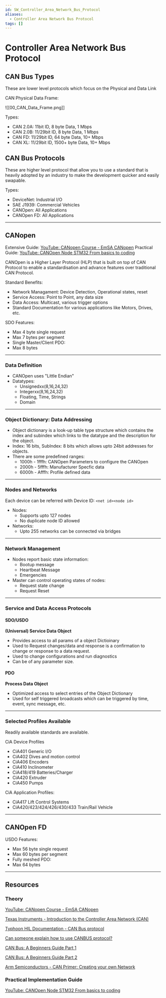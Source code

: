 ```yaml
---
id: SW_Controller_Area_Network_Bus_Protocol
aliases:
  - Controller Area Network Bus Protocol
tags: []
---
```


# Controller Area Network Bus Protocol

## CAN Bus Types

These are lower level protocols which focus on the Physical and Data Link

CAN Physical Data Frame:

![[00_CAN_Data_Frame.png]]

Types:
- CAN 2.0A: 11bit ID, 8 byte Data, 1 Mbps
- CAN 2.0B: 11/29bit ID, 8 byte Data, 1 Mbps
- CAN FD: 11/29bit ID, 64 byte Data, 10+ Mbps
- CAN XL: 11/29bit ID, 1500+ byte Data, 10+ Mbps

## CAN Bus Protocols

These are higher level protocol that allow you to use a standard that is heavily adopted by an industry to make the development quicker and easily swapable.

Types:
- DeviceNet: Industrial I/O
- SAE J1939: Commercial Vehicles
- CANOpen: All Applications
- CANOpen FD: All Applications

---
## CANopen

Extensive Guide: [YouTube: CANopen Course - EmSA CANopen](https://youtube.com/playlist?list=PLXc1T5NMSXQufsSlsN6unfDxT6ojiK_sn&si=6XUcZh8HnZZHbiwL)
Practical Guide: [YouTube:  CANOpen Node STM32 From basics to coding ](https://youtu.be/R-r5qIOTjOo?si=hjjJt6-FHXHmk5BB)

CANOpen is a Higher Layer Protocol (HLP) that is built on top of CAN Protocol to enable a standardisation and advance features over traditional CAN Protocol.

Standard Benefits:
 - Network Managament: Device Detection, Operational states, reset
 - Service Access: Point to Point, any data size
 - Data Access: Multicast, various trigger options
 - Standard Documentation for various applications like Motors, Drives, etc.

SDO Features:
- Max 4 byte single request
- Max 7 bytes per segment
- Single Master/Client
PDO:
- Max 8 bytes
 
---
### Data Definition
- CANOpen uses "Little Endian"
- Datatypes:
	- Unsignedxx(8,16,24,32)
	- Integerxx(8,16,24,32)
	- Floating, Time, Strings
	- Domain

---
### Object Dictionary: Data Addressing
- Object dictionary is a look-up table type structure which contains the index and subindex which links to the datatype and the description for the object.
- Index: 16 bits, SubIndex: 8 bits which allows upto 24bit addresses for objects.
- There are some predefined ranges:
	- 1000h - 1fffh: CANOpen Parameters to configure the CANOpen
	- 2000h - 5fffh: Manufacturer Specfic data
	- 6000h - Afffh: Profile defined data

---
### Nodes and Networks
Each device can be referred with Device ID: `<net id><node id>`
- Nodes:
	- Supports upto 127 nodes
	- No duplicate node ID allowed
- Networks:
	- Upto 255 networks can be connected via bridges

---
### Network Management

- Nodes report basic state information:
	- Bootup message
	- Heartbeat Message
	- Emergencies
- Master can control operating states of nodes:
	- Request state change
	- Request Reset

---

### Service and Data Access Protocols

#### SDO/USDO

**(Universal) Service Data Object**

- Provides access to all params of a object Dictioinary
- Used to Request changes/data and response is a confirmation to change or response to a data request.
- Used to change configurations and run diagnostics
- Can be of any parameter size.
#### PDO

**Process Data Object**

- Optimized access to select entries of the Object Dictionary
- Used for self triggered broadcasts which can be triggered by time, event, sync message, etc.

---

### Selected Profiles Available

Readily available standards are available.

CiA Device Profiles
- CiA401 Generic I/O
 - CiA402 Dives and motion control
 - CiA406 Encoders
 - CiA410 Inclinometer
 - CiA418/419 Batteries/Charger
 - CiA420 Extruder
 - CiA450 Pumps

CiA Application Profiles:
- CiA417 Lift Control Systems
- CiA420/423/424/426/430/433 Train/Rail Vehicle

---

## CANOpen FD

USDO Features:
- Max 56 byte single request
- Max 60 bytes per segment
- Fully meshed
PDO:
- Max 64 bytes

---

## Resources

### Theory

[YouTube: CANopen Course - EmSA CANopen](https://youtube.com/playlist?list=PLXc1T5NMSXQufsSlsN6unfDxT6ojiK_sn&si=6XUcZh8HnZZHbiwL)

[Texas Instruments - Introduction to the Controller Area Network (CAN)](https://www.ti.com/lit/an/sloa101b/sloa101b.pdf)

[Typhoon HIL Documentation - CAN Bus protocol](https://www.typhoon-hil.com/documentation/typhoon-hil-software-manual/References/can_bus_protocol.html)

[Can someone explain how to use CANBUS protocol?](https://stackoverflow.com/questions/33569507/can-someone-explain-how-to-use-canbus-protocol)

[CAN Bus: A Beginners Guide Part 1](https://youtu.be/YBrU_eZM110?si=aA5Myy0UNug5AIS1)

[CAN Bus: A Beginners Guide Part 2](https://youtu.be/z5CVljiLhvc?si=EGW0jlv_eU0BY4Zc)

[Arm Semiconductors - CAN Primer: Creating your own Network](https://grouper.ieee.org/groups/msc/upamd/pub_docs/CAN.pdf)

### Practical Implementation Guide

[YouTube:  CANOpen Node STM32 From basics to coding ](https://youtu.be/R-r5qIOTjOo?si=hjjJt6-FHXHmk5BB)
